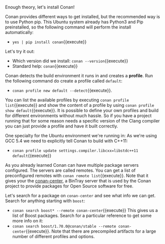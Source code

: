 Enough theory, let's install Conan!

Conan provides different ways to get installed, but the recommended way is to use Python pip. This Ubuntu system already has Python3 and Pip preinstalled, so the following command will perform the install automatically:
* `yes | pip install conan`{{execute}}

Let's try it out:
* Which version did we install: `conan --version`{{execute}}
* Standard help: `conan`{{execute}}

Conan detects the build environment it runs in and creates a **profile**. Run the following command do create a profile called `default`:
* `conan profile new default --detect`{{execute}}.

You can list the available profiles by executing `conan profile list`{{execute}} and show the content of a profile by using `conan profile show default`{{execute}}. It is possible to define your own profiles and build for different environments without much hassle. So if you have a project running that for some reason needs a specific version of the Clang compiler you can just provide a profile and have it built correctly.

One specialty for the Ubuntu environment we're running in: As we're using GCC 5.4 we need to explicitly tell Conan to build with C++11:
* `conan profile update settings.compiler.libcxx=libstdc++11 default`{{execute}}

As you already learned Conan can have multiple package servers configured. The servers are called remotes. You can get a list of preconfigured remotes with `conan remote list`{{execute}}. Note that it gives your the [conan-center](https://bintray.com/conan/conan-center), a BinTray server that is used by the Conan project to provide packages for Open Source software for free.

Let's search for a package on `conan-center` and see what info we can get. Search for anything starting with `boost`:
* `conan search boost* --remote conan-center`{{execute}}
This gives us a list of Boost packages. Search for a particular reference to get some more info on it:
* `conan search boost/1.70.0@conan/stable --remote conan-center`{{execute}}.
Note that there are precompiled artifacts for a large number of different profiles and options.
